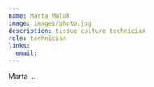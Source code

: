 ```yaml
---
name: Marta Maluk
image: images/photo.jpg
description: tissue culture technician
role: technician
links:
  email: 
---
```


Marta ...

